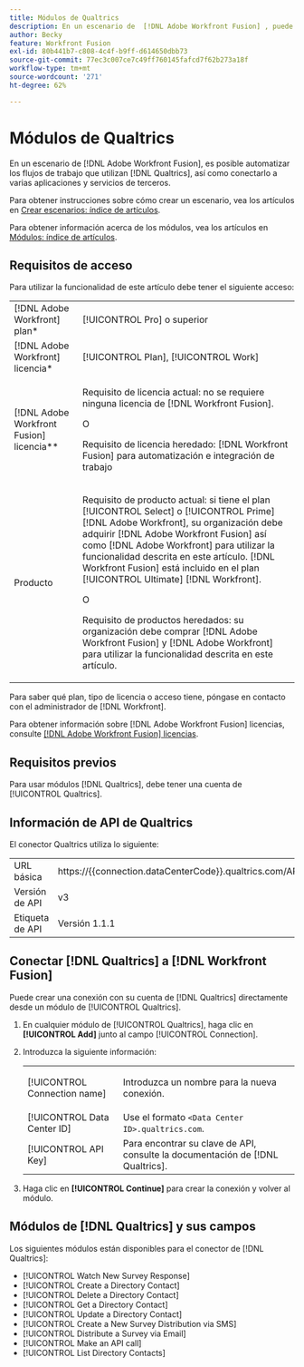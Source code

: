 ```yaml
---
title: Módulos de Qualtrics
description: En un escenario de  [!DNL Adobe Workfront Fusion] , puede automatizar los flujos de trabajo que utilizan Qualtrics, así como conectarlo a múltiples aplicaciones y servicios de terceros.
author: Becky
feature: Workfront Fusion
exl-id: 80b441b7-c808-4c4f-b9ff-d614650dbb73
source-git-commit: 77ec3c007ce7c49ff760145fafcd7f62b273a18f
workflow-type: tm+mt
source-wordcount: '271'
ht-degree: 62%

---
```


# Módulos de Qualtrics

En un escenario de [!DNL Adobe Workfront Fusion], es posible automatizar los flujos de trabajo que utilizan [!DNL Qualtrics], así como conectarlo a varias aplicaciones y servicios de terceros.

Para obtener instrucciones sobre cómo crear un escenario, vea los artículos en [Crear escenarios: índice de artículos](/help/workfront-fusion/create-scenarios/create-scenarios-toc.md).

Para obtener información acerca de los módulos, vea los artículos en [Módulos: índice de artículos](/help/workfront-fusion/references/modules/modules-toc.md).

## Requisitos de acceso

Para utilizar la funcionalidad de este artículo debe tener el siguiente acceso:

<table style="table-layout:auto"> 
 <col> 
 <col> 
 <tbody> 
  <tr> 
   <td role="rowheader">[!DNL Adobe Workfront] plan*</td>
  <td> <p>[!UICONTROL Pro] o superior</p> </td>
  </tr> 
  <tr data-mc-conditions=""> 
   <td role="rowheader">[!DNL Adobe Workfront] licencia*</td>
   <td> <p>[!UICONTROL Plan], [!UICONTROL Work]</p> </td> 
  </tr> 
  <tr> 
   <td role="rowheader">[!DNL Adobe Workfront Fusion] licencia**</td> 
   <td>
   <p>Requisito de licencia actual: no se requiere ninguna licencia de [!DNL Workfront Fusion].</p>
   <p>O</p>
   <p>Requisito de licencia heredado: [!DNL Workfront Fusion] para automatización e integración de trabajo </p>
   </td> 
  </tr> 
  <tr> 
   <td role="rowheader">Producto</td> 
   <td>
   <p>Requisito de producto actual: si tiene el plan [!UICONTROL Select] o [!UICONTROL Prime] [!DNL Adobe Workfront], su organización debe adquirir [!DNL Adobe Workfront Fusion] así como [!DNL Adobe Workfront] para utilizar la funcionalidad descrita en este artículo. [!DNL Workfront Fusion] está incluido en el plan [!UICONTROL Ultimate] [!DNL Workfront].</p>
   <p>O</p>
   <p>Requisito de productos heredados: su organización debe comprar [!DNL Adobe Workfront Fusion] y [!DNL Adobe Workfront] para utilizar la funcionalidad descrita en este artículo.</p>
   </td> 
  </tr> 
 </tbody> 
</table>

Para saber qué plan, tipo de licencia o acceso tiene, póngase en contacto con el administrador de [!DNL Workfront].

Para obtener información sobre [!DNL Adobe Workfront Fusion] licencias, consulte [[!DNL Adobe Workfront Fusion] licencias](/help/workfront-fusion/set-up-and-manage-workfront-fusion/licensing-operations-overview/license-automation-vs-integration.md).

## Requisitos previos

Para usar módulos [!DNL Qualtrics], debe tener una cuenta de [!UICONTROL Qualtrics].

## Información de API de Qualtrics

El conector Qualtrics utiliza lo siguiente:

<table style="table-layout:auto"> 
 <col> 
 <col> 
 <tbody> 
  <tr> 
   <td role="rowheader">URL básica</td> 
   <td> https://{{connection.dataCenterCode}}.qualtrics.com/API/v3 </td> 
  </tr> 
  <tr> 
   <td role="rowheader">Versión de API</td> 
   <td> v3 </td> 
  </tr> 
  <tr> 
   <td role="rowheader">Etiqueta de API</td> 
   <td>Versión 1.1.1</td> 
  </tr>
 </tbody> 
 </table>

## Conectar [!DNL Qualtrics] a [!DNL Workfront Fusion]

Puede crear una conexión con su cuenta de [!DNL Qualtrics] directamente desde un módulo de [!UICONTROL Qualtrics].

1. En cualquier módulo de [!UICONTROL Qualtrics], haga clic en **[!UICONTROL Add]** junto al campo [!UICONTROL Connection].
1. Introduzca la siguiente información:

   <table style="table-layout:auto"> 
    <col> 
    <col> 
    <tbody> 
     <tr> 
      <td role="rowheader"> <p>[!UICONTROL Connection name]</p> </td> 
      <td> <p>Introduzca un nombre para la nueva conexión.</p> </td> 
     </tr> 
     <tr> 
      <td role="rowheader">[!UICONTROL Data Center ID] </td> 
      <td>Use el formato <code>&lt;Data Center ID>.qualtrics.com</code>.</td> 
     </tr> 
     <tr> 
      <td role="rowheader">[!UICONTROL API Key]</td> 
      <td>Para encontrar su clave de API, consulte la documentación de [!DNL Qualtrics].</td> 
     </tr> 
    </tbody> 
   </table>

1. Haga clic en **[!UICONTROL Continue]** para crear la conexión y volver al módulo.

## Módulos de [!DNL Qualtrics] y sus campos

Los siguientes módulos están disponibles para el conector de [!DNL Qualtrics]:

* [!UICONTROL Watch New Survey Response]
* [!UICONTROL Create a Directory Contact]
* [!UICONTROL Delete a Directory Contact]
* [!UICONTROL Get a Directory Contact]
* [!UICONTROL Update a Directory Contact]
* [!UICONTROL Create a New Survey Distribution via SMS]
* [!UICONTROL Distribute a Survey via Email]
* [!UICONTROL Make an API call]
* [!UICONTROL List Directory Contacts]
